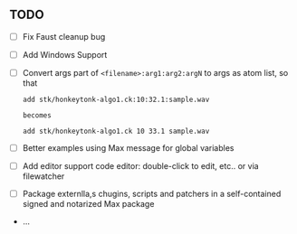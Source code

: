 ## TODO

- [ ] Fix Faust cleanup bug

- [ ] Add Windows Support

- [ ] Convert args part of `<filename>:arg1:arg2:argN` to args as atom list, so that

  ```
  add stk/honkeytonk-algo1.ck:10:32.1:sample.wav

  becomes

  add stk/honkeytonk-algo1.ck 10 33.1 sample.wav
  ```

- [ ] Better examples using Max message for global variables

- [ ] Add editor support code editor: double-click to edit, etc.. or via filewatcher

- [ ] Package externlla,s chugins, scripts and patchers in a self-contained signed and notarized Max package

- ...